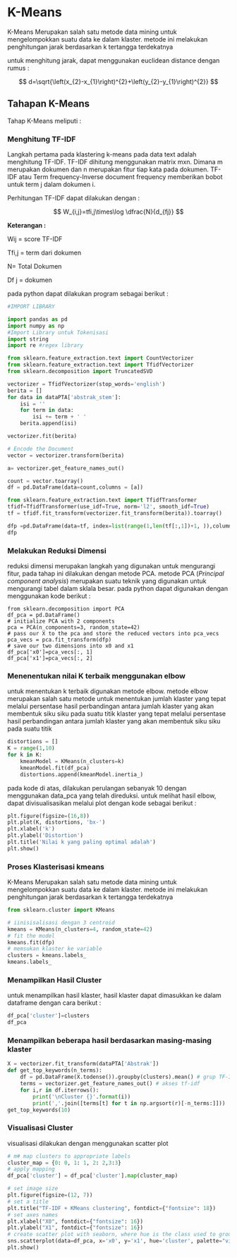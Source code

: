 # K-Means

K-Means Merupakan salah satu metode data mining untuk mengelompokkan suatu data ke dalam klaster. metode ini melakukan penghitungan jarak berdasarkan k tertangga terdekatnya

untuk menghitung jarak, dapat menggunakan euclidean distance dengan rumus :

$$
d=\sqrt{\left(x_{2}-x_{1}\right)^{2}+\left(y_{2}-y_{1}\right)^{2}}
$$

## Tahapan K-Means

Tahap K-Means meliputi :


### Menghitung TF-IDF

Langkah pertama pada klastering k-means pada data text adalah menghitung TF-IDF. TF-IDF dihitung menggunakan matrix mxn. Dimana m merupakan dokumen dan n merupakan fitur tiap kata pada dokumen. TF-IDF atau Term frequency-Inverse document frequency memberikan bobot untuk term j dalam dokumen i.

Perhitungan TF-IDF dapat dilakukan dengan :


$$
W_{i,j}=tfi,j\times\log \dfrac{N}{d_{fj}}
$$


**Keterangan :**

Wij = score TF-IDF

Tfi,j = term dari dokumen

N= Total Dokumen

Df j = dokumen

pada python dapat dilakukan program sebagai berikut :

```python
#IMPORT LIBRARY

import pandas as pd
import numpy as np
#Import Library untuk Tokenisasi
import string 
import re #regex library

from sklearn.feature_extraction.text import CountVectorizer
from sklearn.feature_extraction.text import TfidfVectorizer
from sklearn.decomposition import TruncatedSVD
```

```python
vectorizer = TfidfVectorizer(stop_words='english')
berita = []
for data in dataPTA['abstrak_stem']:
    isi = ''
    for term in data:
        isi += term + ' '
    berita.append(isi)

vectorizer.fit(berita)

# Encode the Document
vector = vectorizer.transform(berita)

a= vectorizer.get_feature_names_out()

count = vector.toarray()
df = pd.DataFrame(data=count,columns = [a])

from sklearn.feature_extraction.text import TfidfTransformer
tfidf=TfidfTransformer(use_idf=True, norm='l2', smooth_idf=True)
tf = tfidf.fit_transform(vectorizer.fit_transform(berita)).toarray()

dfp =pd.DataFrame(data=tf, index=list(range(1,len(tf[:,1])+1, )),columns=[a])
dfp
```

### Melakukan Reduksi Dimensi

reduksi dimensi merupakan langkah yang digunakan untuk mengurangi fitur, pada tahap ini dilakukan dengan metode PCA. metode PCA (*Principal component analysis*) merupakan suatu teknik yang digunakan untuk mengurangi tabel dalam sklala besar. pada python dapat digunakan dengan menggunakan kode berikut :

```
from sklearn.decomposition import PCA
df_pca = pd.DataFrame()
# initialize PCA with 2 components
pca = PCA(n_components=3, random_state=42)
# pass our X to the pca and store the reduced vectors into pca_vecs
pca_vecs = pca.fit_transform(dfp)
# save our two dimensions into x0 and x1
df_pca['x0']=pca_vecs[:, 1]
df_pca['x1']=pca_vecs[:, 2]
```



### Menenentukan nilai K terbaik menggunakan elbow

untuk menentukan k terbaik digunakan metode elbow. metode elbow merupakan  salah satu metode untuk menentukan jumlah klaster  yang tepat melalui persentase hasil perbandingan antara jumlah klaster yang akan membentuk siku siku pada  suatu titik klaster  yang tepat melalui persentase hasil perbandingan antara jumlah klaster yang akan membentuk siku siku pada  suatu titik 

```python
distortions = []
K = range(1,10)
for k in K:
    kmeanModel = KMeans(n_clusters=k)
    kmeanModel.fit(df_pca)
    distortions.append(kmeanModel.inertia_)
```

pada kode di atas, dilakukan perulangan sebanyak 10 dengan menggunakan data_pca yang telah direduksi. untuk melihat hasil elbow, dapat divisualisasikan melalui plot dengan kode sebagai berikut :

```python
plt.figure(figsize=(16,8))
plt.plot(K, distortions, 'bx-')
plt.xlabel('k')
plt.ylabel('Distortion')
plt.title('Nilai k yang paling optimal adalah')
plt.show()
```

### Proses Klasterisasi kmeans

K-Means Merupakan salah satu metode data mining untuk mengelompokkan suatu data ke dalam klaster. metode ini melakukan penghitungan jarak berdasarkan k tertangga terdekatnya

```python
from sklearn.cluster import KMeans

# iinisisalisasi dengan 3 centroid
kmeans = KMeans(n_clusters=4, random_state=42)
# fit the model
kmeans.fit(dfp)
# memsukan klaster ke variable
clusters = kmeans.labels_
kmeans.labels_
```

### Menampilkan Hasil Cluster

untuk menampilkan hasil klaster, hasil klaster dapat dimasukkan ke dalam dataframe dengan cara berikut :

```python
df_pca['cluster']=clusters
df_pca

```

### Menampilkan beberapa hasil berdasarkan masing-masing klaster

```python
X = vectorizer.fit_transform(dataPTA['Abstrak'])
def get_top_keywords(n_terms):
    df = pd.DataFrame(X.todense()).groupby(clusters).mean() # grup TF-IDF berdasarkan cluster
    terms = vectorizer.get_feature_names_out() # akses tf-idf
    for i,r in df.iterrows():
        print('\nCluster {}'.format(i))
        print(','.join([terms[t] for t in np.argsort(r)[-n_terms:]])) 
get_top_keywords(10)

```

### Visualisasi Cluster

visualisasi dilakukan dengan menggunakan scatter plot

```python
# m# map clusters to appropriate labels 
cluster_map = {0: 0, 1: 1, 2: 2,3:3}
# apply mapping
df_pca['cluster'] = df_pca['cluster'].map(cluster_map)

# set image size
plt.figure(figsize=(12, 7))
# set a title
plt.title("TF-IDF + KMeans clustering", fontdict={"fontsize": 18})
# set axes names
plt.xlabel("X0", fontdict={"fontsize": 16})
plt.ylabel("X1", fontdict={"fontsize": 16})
# create scatter plot with seaborn, where hue is the class used to group the data
sns.scatterplot(data=df_pca, x='x0', y='x1', hue='cluster', palette="viridis")
plt.show()

```
